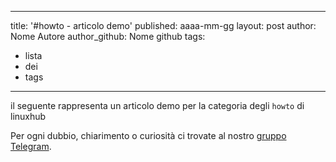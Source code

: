 

--- 
title: '#howto - articolo demo' 
published: aaaa-mm-gg 
layout: post 
author: Nome Autore
author_github: Nome github 
tags: 
- lista 
- dei 
- tags 
---



il seguente rappresenta un articolo demo per la categoria degli `howto` di linuxhub



Per ogni dubbio, chiarimento o curiosità ci trovate al nostro [gruppo Telegram](https://t.me/linuxpeople).